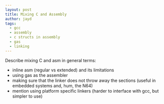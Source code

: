 ```yaml
---
layout: post
title: Mixing C and Assembly
author: jayd
tags:
  - gcc
  - assembly
  - c structs in assembly
  - gas
  - linking
---
```


Describe mixing C and asm in general terms:
  - inline asm (regular vs extended) and its limitations
  - using gas as the assembler
  - making sure that the linker does not throw away the sections (useful in embedded systems and, hum, the N64)
  - mention using platform specific linkers (harder to interface with gcc, but simpler to use)
